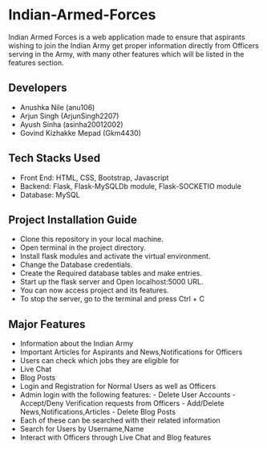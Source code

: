 # Indian-Armed-Forces
Indian Armed Forces is a web application made to ensure that aspirants wishing to join the Indian Army get proper information directly from Officers serving in the Army, with many other features which will be listed in the features section.

<h2>Developers</h2>

 - Anushka Nile (anu106)
 - Arjun Singh (ArjunSingh2207)
 - Ayush Sinha (asinha20012002)
 - Govind Kizhakke Mepad (Gkm4430)

<h2>Tech Stacks Used</h2>

 - Front End: HTML, CSS, Bootstrap, Javascript
 - Backend: Flask, Flask-MySQLDb module, Flask-SOCKETIO module
 - Database: MySQL

<h2>Project Installation Guide</h2>

 - Clone this repository in your local machine.
 - Open terminal in the project directory.
 - Install flask modules and activate the virtual environment.
 - Change the Database credentials.
 - Create the Required database tables and make entries.
 - Start up the flask server and Open localhost:5000 URL.
 - You can now access project and its features.
 - To stop the server, go to the terminal and press Ctrl + C 

<h2>Major Features</h2>

 - Information about the Indian Army
 - Important Articles for Aspirants and News,Notifications for Officers
 - Users can check which jobs they are eligible for
 - Live Chat
 - Blog Posts
 - Login and Registration for Normal Users as well as Officers
 - Admin login with the following features:
        - Delete User Accounts
        - Accept/Deny Verification requests from Officers
        - Add/Delete News,Notifications,Articles
        - Delete Blog Posts
 - Each of these can be searched with their related information
 - Search for Users by Username,Name
 - Interact with Officers through Live Chat and Blog features
